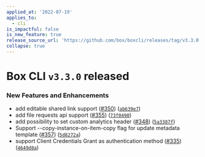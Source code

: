 ```yaml
---
applied_at: '2022-07-19'
applies_to:
  - cli
is_impactful: false
is_new_feature: true
release_source_url: 'https://github.com/box/boxcli/releases/tag/v3.3.0'
collapse: true
---
```


# Box CLI `v3.3.0` released

### New Features and Enhancements

* add editable shared link support ([#350][1]) ([`ab639e7`][2])
* add file requests api support ([#355][3]) ([`73f0490`][4])
* add possibility to set custom analytics header ([#348][5]) ([`5a3387f`][6])
* Support --copy-instance-on-item-copy flag for update metadata template ([#357][7]) ([`5d8272a`][8])
* support Client Credentials Grant as authentication method ([#335][9]) ([`4649d8a`][10])

[1]: https://github.com/box/boxcli/issues/350

[2]: https://github.com/box/boxcli/commit/ab639e7e9336e8745ef84dd6dfc646c987638ec3

[3]: https://github.com/box/boxcli/issues/355

[4]: https://github.com/box/boxcli/commit/73f0490ff3c3dfefb89e14dde933d3a3ffc4113f

[5]: https://github.com/box/boxcli/issues/348

[6]: https://github.com/box/boxcli/commit/5a3387fb687bcbd5d8441117c497312ac1d20f27

[7]: https://github.com/box/boxcli/issues/357

[8]: https://github.com/box/boxcli/commit/5d8272a0559ec97a345a2032456998383e7a6716

[9]: https://github.com/box/boxcli/issues/335

[10]: https://github.com/box/boxcli/commit/4649d8adf39f64c8292b70c35b7bffa96e462edc
